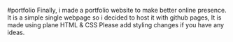 #portfolio
Finally, i made a portfolio website to make better online presence. It is a simple single webpage so i decided to host it with github pages, It is made using plane HTML & CSS
Please add styling changes if you have any ideas. 
